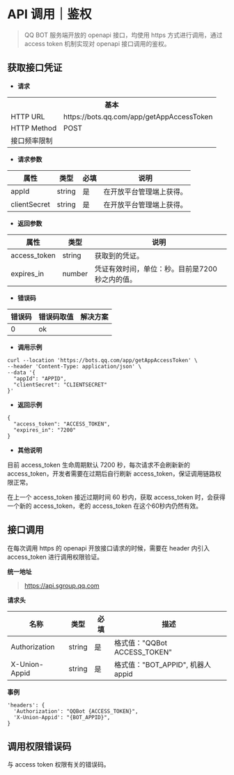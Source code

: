 
# API 调用｜鉴权

> QQ BOT 服务端开放的 openapi 接口，均使用 https 方式进行调用，通过 access token 机制实现对 openapi 接口调用的鉴权。

## 获取接口凭证

- **请求**

<table>
	<tr>
	  <th colspan="2">基本</th>
	</tr>
	<tr>
    <td>HTTP URL</td>
    <td>https://bots.qq.com/app/getAppAccessToken</td>
	</tr>
	<tr>
    <td>HTTP Method</td>
    <td>POST</td>
	</tr>
	<tr>
    <td>接口频率限制</td>
    <td></td>
	</tr>
</table>

- **请求参数**

| **属性** | **类型** | **必填** | **说明** |
| --- | --- | --- | --- |
| appId | string | 是 | 在开放平台管理端上获得。 |
| clientSecret | string | 是 | 在开放平台管理端上获得。 |

- **返回参数**

| **属性** | **类型** | **说明** |
| --- | --- | --- |
| access\_token | string | 获取到的凭证。 |
| expires\_in | number | 凭证有效时间，单位：秒。目前是7200秒之内的值。 |

- **错误码**

| **错误码** | **错误码取值** | **解决方案** |
| --- | --- | --- |
| 0 | ok | |

- **调用示例**

```
curl --location 'https://bots.qq.com/app/getAppAccessToken' \
--header 'Content-Type: application/json' \
--data '{
  "appId": "APPID",
  "clientSecret": "CLIENTSECRET"
}'
```

- **返回示例**
```
{
  "access_token": "ACCESS_TOKEN",
  "expires_in": "7200"
}
```

- **其他说明**

目前 access\_token 生命周期默认 7200 秒，每次请求不会刷新新的 access\_token，开发者需要在过期后自行刷新 access\_token，保证调用链路权限正常。

在上一个 access\_token 接近过期时间 60 秒内，获取 access\_token 时，会获得一个新的 access\_token，老的 access\_token 在这个60秒内仍然有效。

## 接口调用

在每次调用 https 的 openapi 开放接口请求的时候，需要在 header 内引入 access\_token 进行调用权限验证。

**统一地址**

> https://api.sgroup.qq.com


**请求头**

| 名称 | 类型 | 必填 | 描述 |
| --- | --- | --- | --- |
| Authorization | string | 是 | 格式值："QQBot ACCESS\_TOKEN" |
| X-Union-Appid | string | 是 | 格式值："BOT\_APPID", 机器人 appid |

**事例**
```
'headers': {
  'Authorization': "QQBot {ACCESS_TOKEN}",
  'X-Union-Appid': "{BOT_APPID}",
}
```

## 调用权限错误码

与 access token 权限有关的错误码。
